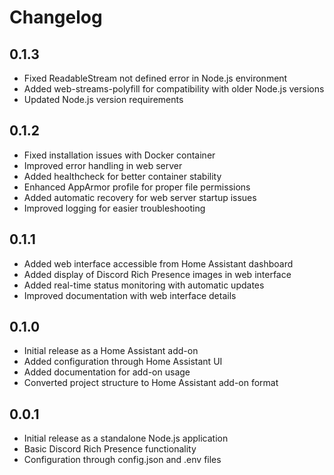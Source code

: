 # Changelog

## 0.1.3

- Fixed ReadableStream not defined error in Node.js environment
- Added web-streams-polyfill for compatibility with older Node.js versions
- Updated Node.js version requirements

## 0.1.2

- Fixed installation issues with Docker container
- Improved error handling in web server
- Added healthcheck for better container stability
- Enhanced AppArmor profile for proper file permissions
- Added automatic recovery for web server startup issues
- Improved logging for easier troubleshooting

## 0.1.1

- Added web interface accessible from Home Assistant dashboard
- Added display of Discord Rich Presence images in web interface
- Added real-time status monitoring with automatic updates
- Improved documentation with web interface details

## 0.1.0

- Initial release as a Home Assistant add-on
- Added configuration through Home Assistant UI
- Added documentation for add-on usage
- Converted project structure to Home Assistant add-on format

## 0.0.1

- Initial release as a standalone Node.js application
- Basic Discord Rich Presence functionality
- Configuration through config.json and .env files
